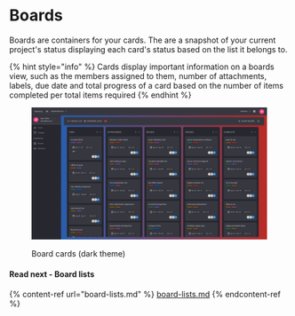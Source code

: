 # Boards

Boards are containers for your cards. The are a snapshot of your current project's status displaying each card's status based on the list it belongs to.

{% hint style="info" %}
Cards display important information on a boards view, such as the members assigned to them, number of attachments, labels, due date and total progress of a card based on the number of items completed per total items required
{% endhint %}

<figure><img src="../../.gitbook/assets/board-cards-dark.png" alt=""><figcaption><p>Board cards (dark theme)</p></figcaption></figure>

#### Read next - Board lists

{% content-ref url="board-lists.md" %}
[board-lists.md](board-lists.md)
{% endcontent-ref %}
